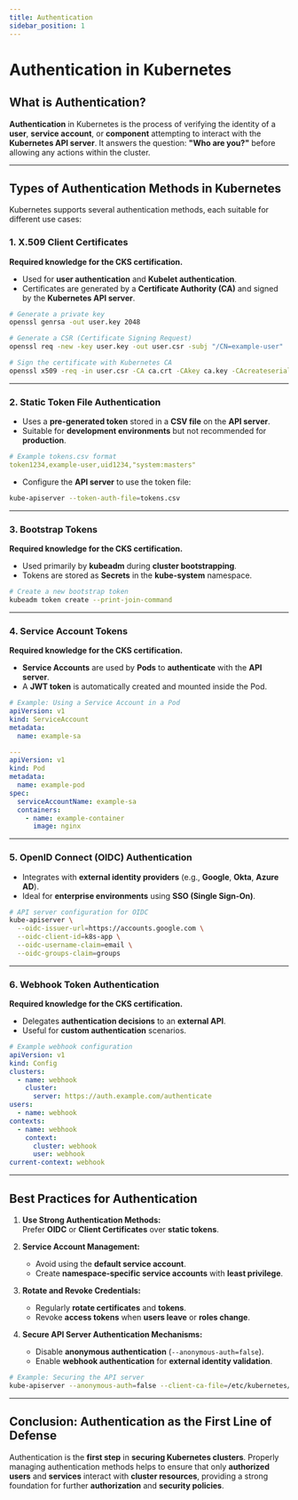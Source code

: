 ```yaml
---
title: Authentication
sidebar_position: 1
---
```


# Authentication in Kubernetes

## What is Authentication?

**Authentication** in Kubernetes is the process of verifying the identity of a **user**, **service account**, or **component** attempting to interact with the **Kubernetes API server**. It answers the question: **"Who are you?"** before allowing any actions within the cluster.

---

## Types of Authentication Methods in Kubernetes

Kubernetes supports several authentication methods, each suitable for different use cases:

### 1. X.509 Client Certificates

**Required knowledge for the CKS certification.**

- Used for **user authentication** and **Kubelet authentication**.<br/>
- Certificates are generated by a **Certificate Authority (CA)** and signed by the **Kubernetes API server**.

```bash
# Generate a private key
openssl genrsa -out user.key 2048

# Generate a CSR (Certificate Signing Request)
openssl req -new -key user.key -out user.csr -subj "/CN=example-user"

# Sign the certificate with Kubernetes CA
openssl x509 -req -in user.csr -CA ca.crt -CAkey ca.key -CAcreateserial -out user.crt -days 365
```

---

### 2. Static Token File Authentication

- Uses a **pre-generated token** stored in a **CSV file** on the **API server**.<br/>
- Suitable for **development environments** but not recommended for **production**.

```yaml
# Example tokens.csv format
token1234,example-user,uid1234,"system:masters"
```

- Configure the **API server** to use the token file:

```bash
kube-apiserver --token-auth-file=tokens.csv
```

---

### 3. Bootstrap Tokens

**Required knowledge for the CKS certification.**

- Used primarily by **kubeadm** during **cluster bootstrapping**.<br/>
- Tokens are stored as **Secrets** in the **kube-system** namespace.

```bash
# Create a new bootstrap token
kubeadm token create --print-join-command
```

---

### 4. Service Account Tokens

**Required knowledge for the CKS certification.**

- **Service Accounts** are used by **Pods** to **authenticate** with the **API server**.<br/>
- A **JWT token** is automatically created and mounted inside the Pod.

```yaml
# Example: Using a Service Account in a Pod
apiVersion: v1
kind: ServiceAccount
metadata:
  name: example-sa

---
apiVersion: v1
kind: Pod
metadata:
  name: example-pod
spec:
  serviceAccountName: example-sa
  containers:
    - name: example-container
      image: nginx
```

---

### 5. OpenID Connect (OIDC) Authentication

- Integrates with **external identity providers** (e.g., **Google**, **Okta**, **Azure AD**).<br/>
- Ideal for **enterprise environments** using **SSO (Single Sign-On)**.

```bash
# API server configuration for OIDC
kube-apiserver \
  --oidc-issuer-url=https://accounts.google.com \
  --oidc-client-id=k8s-app \
  --oidc-username-claim=email \
  --oidc-groups-claim=groups
```

---

### 6. Webhook Token Authentication

**Required knowledge for the CKS certification.**

- Delegates **authentication decisions** to an **external API**.<br/>
- Useful for **custom authentication** scenarios.

```yaml
# Example webhook configuration
apiVersion: v1
kind: Config
clusters:
  - name: webhook
    cluster:
      server: https://auth.example.com/authenticate
users:
  - name: webhook
contexts:
  - name: webhook
    context:
      cluster: webhook
      user: webhook
current-context: webhook
```

---

## Best Practices for Authentication

1. **Use Strong Authentication Methods:**<br/>
   Prefer **OIDC** or **Client Certificates** over **static tokens**.

2. **Service Account Management:**<br/>

   - Avoid using the **default service account**.<br/>
   - Create **namespace-specific service accounts** with **least privilege**.

3. **Rotate and Revoke Credentials:**<br/>

   - Regularly **rotate certificates** and **tokens**.<br/>
   - Revoke **access tokens** when **users leave** or **roles change**.

4. **Secure API Server Authentication Mechanisms:**<br/>
   - Disable **anonymous authentication** (`--anonymous-auth=false`).<br/>
   - Enable **webhook authentication** for **external identity validation**.

```bash
# Example: Securing the API server
kube-apiserver --anonymous-auth=false --client-ca-file=/etc/kubernetes/pki/ca.crt
```

---

## Conclusion: Authentication as the First Line of Defense

Authentication is the **first step** in **securing Kubernetes clusters**. Properly managing authentication methods helps to ensure that only **authorized users** and **services** interact with **cluster resources**, providing a strong foundation for further **authorization** and **security policies**.
